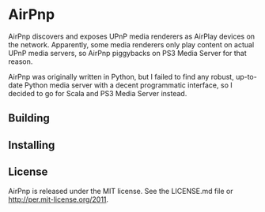 # AirPnp

AirPnp discovers and exposes UPnP media renderers as AirPlay devices on the network.
Apparently, some media renderers only play content on actual UPnP media servers, so
AirPnp piggybacks on PS3 Media Server for that reason.

AirPnp was originally written in Python, but I failed to find any robust, up-to-date
Python media server with a decent programmatic interface, so I decided to go for 
Scala and PS3 Media Server instead. 

## Building

## Installing

## License

AirPnp is released under the MIT license. See the LICENSE.md file or
http://per.mit-license.org/2011.
